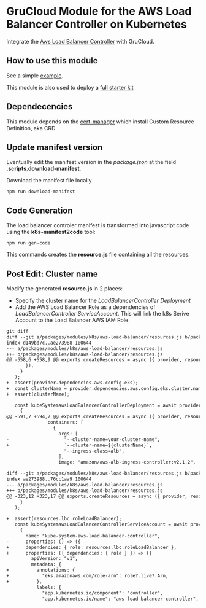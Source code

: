 # GruCloud Module for the AWS Load Balancer Controller on Kubernetes

Integrate the [Aws Load Balancer Controller](https://kubernetes-sigs.github.io/aws-load-balancer-controller/latest/) with GruCloud.

## How to use this module

See a simple [example](example/README.md).

This module is also used to deploy a [full starter kit](https://github.com/grucloud/grucloud/tree/main/examples/starhackit/eks-lbc)

## Dependecencies

This module depends on the [cert-manager](https://www.npmjs.com/package/@grucloud/module-k8s-cert-manager) which install Custom Resource Definition, aka CRD

## Update manifest version

Eventually edit the manifest version in the _package.json_ at the field **.scripts.download-manifest**.

Download the manifest file locally

```
npm run download-manifest
```

## Code Generation

The load balancer controler manifest is transformed into javascript code using the **k8s-manifest2code** tool:

```
npm run gen-code
```

This commands creates the **resource.js** file containing all the resources.

## Post Edit: Cluster name

Modify the generated **resource.js** in 2 places:

- Specify the cluster name for the _LoadBalancerController Deployment_
- Add the AWS Load Balancer Role as a dependencies of _LoadBalancerController ServiceAccount_. This will link the k8s Serive Account to the Load Balancer AWS IAM Role.

```txt
git diff
diff --git a/packages/modules/k8s/aws-load-balancer/resources.js b/packages/modules/k8s/aws-load-balancer/resources.js
index d149bd7c..ae273988 100644
--- a/packages/modules/k8s/aws-load-balancer/resources.js
+++ b/packages/modules/k8s/aws-load-balancer/resources.js
@@ -558,6 +558,9 @@ exports.createResources = async ({ provider, resources }) => {
       }),
     }
   );
+  assert(provider.dependencies.aws.config.eks);
+  const clusterName = provider.dependencies.aws.config.eks.cluster.name;
+  assert(clusterName);

   const kubeSystemawsLoadBalancerControllerDeployment = await provider.makeDeployment(
     {
@@ -591,7 +594,7 @@ exports.createResources = async ({ provider, resources }) => {
               containers: [
                 {
                   args: [
-                    "--cluster-name=your-cluster-name",
+                    `--cluster-name=${clusterName}`,
                     "--ingress-class=alb",
                   ],
                   image: "amazon/aws-alb-ingress-controller:v2.1.2",
```

```txt
diff --git a/packages/modules/k8s/aws-load-balancer/resources.js b/packages/modules/k8s/aws-load-balancer/resources.js
index ae273988..76cc1aa9 100644
--- a/packages/modules/k8s/aws-load-balancer/resources.js
+++ b/packages/modules/k8s/aws-load-balancer/resources.js
@@ -323,12 +323,17 @@ exports.createResources = async ({ provider, resources }) => {
     }
   );

+  assert(resources.lbc.roleLoadBalancer);
   const kubeSystemawsLoadBalancerControllerServiceAccount = await provider.makeServiceAccount(
     {
       name: "kube-system-aws-load-balancer-controller",
-      properties: () => ({
+      dependencies: { role: resources.lbc.roleLoadBalancer },
+      properties: ({ dependencies: { role } }) => ({
         apiVersion: "v1",
         metadata: {
+          annotations: {
+            "eks.amazonaws.com/role-arn": role?.live?.Arn,
+          },
           labels: {
             "app.kubernetes.io/component": "controller",
             "app.kubernetes.io/name": "aws-load-balancer-controller",
```
